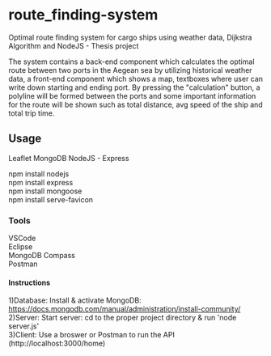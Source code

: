

# route_finding-system
Optimal route finding system for cargo ships using weather data, Dijkstra Algorithm and NodeJS - Thesis project

The system contains a back-end component which calculates the optimal route between two ports in the Aegean sea by utilizing historical weather data, a front-end component which shows a map, textboxes where user can write down starting and ending port. By pressing the "calculation" button, a polyline will be formed between the ports and some important information for the route will be shown such as total distance, avg speed of the ship and total trip time. 


## Usage
Leaflet
MongoDB
NodeJS - Express

npm install nodejs  
npm install express  
npm install mongoose  
npm install serve-favicon

### Tools
VSCode  
Eclipse  
MongoDB Compass  
Postman

#### Instructions

1)Database: Install & activate MongoDB: https://docs.mongodb.com/manual/administration/install-community/  
2)Server: Start server: cd to the proper project directory & run 'node server.js'  
3)Client: Use a broswer or Postman to run the API (http://localhost:3000/home)  
  
